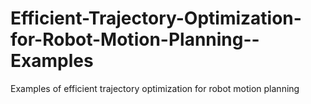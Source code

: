 # Efficient-Trajectory-Optimization-for-Robot-Motion-Planning--Examples
Examples of efficient trajectory optimization for robot motion planning 
